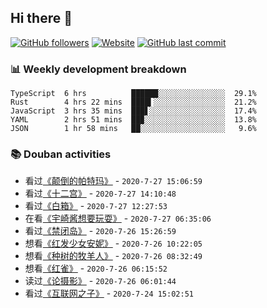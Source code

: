 ## Hi there 👋

[![GitHub followers](https://img.shields.io/github/followers/YXL76?style=for-the-badge&color=blue)](https://github.com/YXL76?tab=followers)
[![Website](https://img.shields.io/website?style=for-the-badge&up_message=Blog&url=https%3A%2F%2Fyxl76.net%2F&color=brightgreen)](https://yxl76.net)
[![GitHub last commit](https://img.shields.io/github/last-commit/YXL76/YXL76?label=update&style=for-the-badge&color=orange)](https://github.com/YXL76/YXL76)

### 📊 Weekly development breakdown

```text
TypeScript  6 hrs          ██████░░░░░░░░░░░░░░░  29.1%
Rust        4 hrs 22 mins  ████▍░░░░░░░░░░░░░░░░  21.2%
JavaScript  3 hrs 35 mins  ███▋░░░░░░░░░░░░░░░░░  17.4%
YAML        2 hrs 51 mins  ██▉░░░░░░░░░░░░░░░░░░  13.8%
JSON        1 hr 58 mins   ██░░░░░░░░░░░░░░░░░░░   9.6%
```

### 📚 Douban activities

- 看过[《颠倒的帕特玛》](http://movie.douban.com/subject/10001432/) - `2020-7-27 15:06:59`
- 看过[《十二宫》](http://movie.douban.com/subject/1781126/) - `2020-7-27 14:10:48`
- 看过[《白箱》](http://movie.douban.com/subject/25955381/) - `2020-7-27 12:27:53`
- 在看[《宇崎酱想要玩耍》](http://movie.douban.com/subject/34965632/) - `2020-7-27 06:35:06`
- 看过[《禁闭岛》](http://movie.douban.com/subject/2334904/) - `2020-7-26 15:26:59`
- 想看[《红发少女安妮》](http://movie.douban.com/subject/2309883/) - `2020-7-26 10:22:05`
- 想看[《种树的牧羊人》](http://movie.douban.com/subject/1422073/) - `2020-7-26 08:32:49`
- 想看[《红雀》](http://movie.douban.com/subject/25704492/) - `2020-7-26 06:15:52`
- 读过[《论摄影》](https://book.douban.com/subject/4282084/) - `2020-7-26 06:01:44`
- 看过[《互联网之子》](http://movie.douban.com/subject/25785114/) - `2020-7-24 15:02:51`

<!--
**YXL76/YXL76** is a ✨ _special_ ✨ repository because its `README.md` (this file) appears on your GitHub profile.

Here are some ideas to get you started:

- 🔭 I’m currently working on ...
- 🌱 I’m currently learning ...
- 👯 I’m looking to collaborate on ...
- 🤔 I’m looking for help with ...
- 💬 Ask me about ...
- 📫 How to reach me: ...
- 😄 Pronouns: ...
- ⚡ Fun fact: ...
-->
